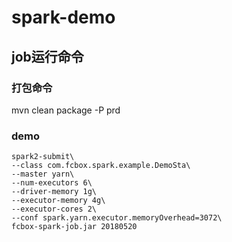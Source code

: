 spark-demo
===================================
job运行命令
-

### 打包命令
mvn clean package -P prd

### demo

    spark2-submit\
    --class com.fcbox.spark.example.DemoSta\
    --master yarn\
    --num-executors 6\
    --driver-memory 1g\
    --executor-memory 4g\
    --executor-cores 2\
    --conf spark.yarn.executor.memoryOverhead=3072\
    fcbox-spark-job.jar 20180520


 
